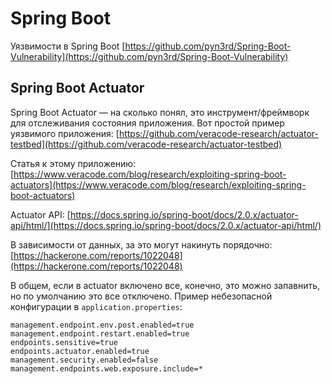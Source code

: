 # Spring Boot

Уязвимости в Spring Boot [https://github.com/pyn3rd/Spring-Boot-Vulnerability](https://github.com/pyn3rd/Spring-Boot-Vulnerability)

## Spring Boot Actuator

Spring Boot Actuator — на сколько понял, это инструмент/фреймворк для отслеживания состояния приложения. Вот простой  пример уязвимого приложения: [https://github.com/veracode-research/actuator-testbed](https://github.com/veracode-research/actuator-testbed)

Статья к этому приложению: [https://www.veracode.com/blog/research/exploiting-spring-boot-actuators](https://www.veracode.com/blog/research/exploiting-spring-boot-actuators)

Actuator API: [https://docs.spring.io/spring-boot/docs/2.0.x/actuator-api/html/](https://docs.spring.io/spring-boot/docs/2.0.x/actuator-api/html/)

В зависимости от данных, за это могут накинуть порядочно: [https://hackerone.com/reports/1022048](https://hackerone.com/reports/1022048)

В общем, если в actuator включено все, конечно, это можно запавнить, но по умолчанию это все отключено. Пример небезопасной конфигурации в `application.properties`:

```
management.endpoint.env.post.enabled=true
management.endpoint.restart.enabled=true
endpoints.sensitive=true
endpoints.actuator.enabled=true
management.security.enabled=false 
management.endpoints.web.exposure.include=*
```
